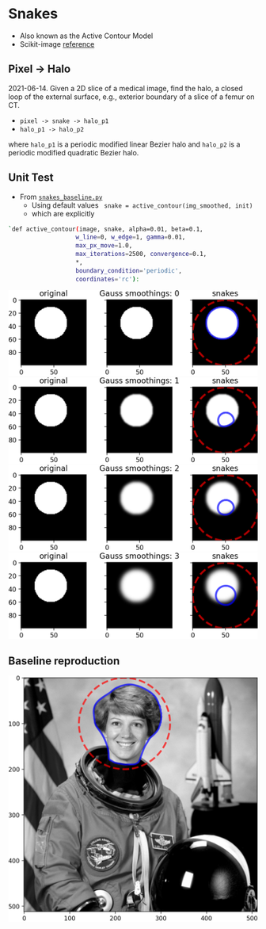 # Snakes

* Also known as the Active Contour Model
* Scikit-image [reference](https://scikit-image.org/docs/stable/auto_examples/edges/plot_active_contours.html#sphx-glr-auto-examples-edges-plot-active-contours-py)

## Pixel -> Halo

2021-06-14. Given a 2D slice of a medical image, find the halo, a closed loop of the external surface, e.g., exterior boundary of a slice of a femur on CT.

* `pixel -> snake -> halo_p1`
* `halo_p1 -> halo_p2`

where `halo_p1` is a periodic modified linear Bezier halo and `halo_p2` is a periodic modified quadratic Bezier halo.

## Unit Test

* From [`snakes_baseline.py`](snakes_baseline.py)
    * Using default values ` snake = active_contour(img_smoothed, init)`
    * which are explicitly 
    
```bash
`def active_contour(image, snake, alpha=0.01, beta=0.1,
                   w_line=0, w_edge=1, gamma=0.01,
                   max_px_move=1.0,
                   max_iterations=2500, convergence=0.1,
                   *,
                   boundary_condition='periodic',
                   coordinates='rc'):
```

![snakes_baseline_smoothings_0.png](fig/snakes_baseline_smoothings_0.png)
![snakes_baseline_smoothings_1.png](fig/snakes_baseline_smoothings_1.png)
![snakes_baseline_smoothings_2.png](fig/snakes_baseline_smoothings_2.png)
![snakes_baseline_smoothings_3.png](fig/snakes_baseline_smoothings_3.png)

## Baseline reproduction

![snakes_baseline_astro.png](fig/snakes_baseline_astro.png)